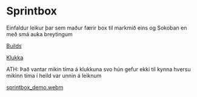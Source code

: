 # Sprintbox

Einfaldur leikur þar sem maður færir box til markmið eins og Sokoban en með smá auka breytingum

[Builds](Builds/)

[Klukka](https://app.clockify.me/shared/645369898edc4c217ee41096)

ATH: Það vantar mikin tíma á klukkuna svo hún gefur ekki til kynna hversu mikinn tíma í heild var unnin á leiknum

[sprintbox_demo.webm](https://user-images.githubusercontent.com/54533207/236084600-e94f0247-e5d4-4a5e-b53a-3b3e44d9cdcd.webm)
